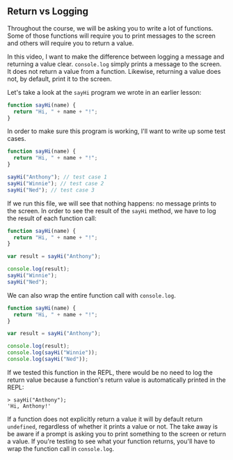 ## Return vs Logging

Throughout the course, we will be asking you to write a lot of functions. Some of those functions will require you to print messages to the screen and others will require you to return a value.

In this video, I want to make the difference between logging a message and returning a value clear. `console.log` simply prints a message to the screen. It does not return a value from a function. Likewise, returning a value does not, by default, print it to the screen.

Let's take a look at the `sayHi` program we wrote in an earlier lesson:

```javascript
function sayHi(name) {
  return "Hi, " + name + "!";
}
```

In order to make sure this program is working, I'll want to write up some test cases.

```javascript
function sayHi(name) {
  return "Hi, " + name + "!";
}

sayHi("Anthony"); // test case 1
sayHi("Winnie"); // test case 2
sayHi("Ned"); // test case 3
```

If we run this file, we will see that nothing happens: no message prints to the screen. In order to see the result of the `sayHi` method, we have to log the result of each function call:

```javascript
function sayHi(name) {
  return "Hi, " + name + "!";
}

var result = sayHi("Anthony");

console.log(result);
sayHi("Winnie");
sayHi("Ned");
```

We can also wrap the entire function call with `console.log`.

```javascript
function sayHi(name) {
  return "Hi, " + name + "!";
}

var result = sayHi("Anthony");

console.log(result);
console.log(sayHi("Winnie"));
console.log(sayHi("Ned"));
```

If we tested this function in the REPL, there would be no need to log the return value because a function's return value is automatically printed in the REPL:

```
> sayHi("Anthony");
'Hi, Anthony!'
```

If a function does not explicitly return a value it will by default return `undefined`, regardless of whether it prints a value or not. The take away is be aware if a prompt is asking you to print something to the screen or return a value. If you're testing to see what your function returns, you'll have to wrap the function call in `console.log`.
